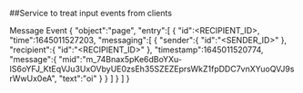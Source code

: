 ##Service to treat input events from clients

Message Event
{
   "object":"page",
   "entry":[
    {
         "id":<RECIPIENT_ID>,
         "time":1645011527203,
         "messaging":[
            {
               "sender":{
                  "id":"<SENDER_ID>"
               },
               "recipient":{
                  "id":"<RECIPIENT_ID>"
               },
               "timestamp":1645011520774,
               "message":{
                  "mid":"m_74Bnax5pKe6dBoYXu-IS6oYFJ_KtEqVJu3UxOVbyUE0zsEh35SZEZEprsWkZ1fpDDC7vnXYuoQVJ9srWwUx0eA",
                  "text":"oi"
               }
            }
         ]
    }
   ]
}